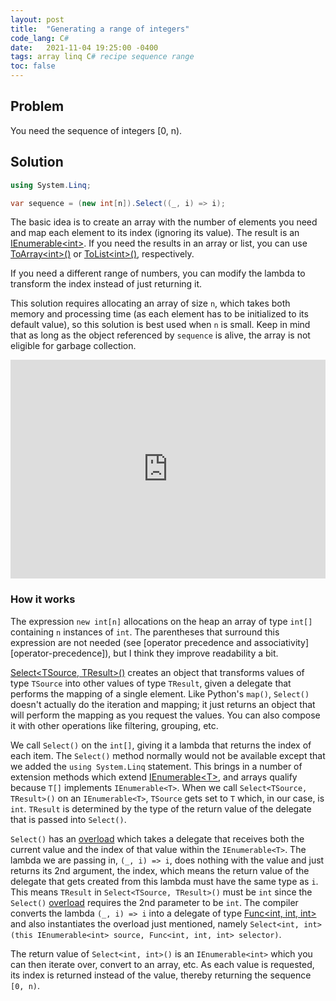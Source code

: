 ```yaml
---
layout: post
title:  "Generating a range of integers"
code_lang: C#
date:   2021-11-04 19:25:00 -0400
tags: array linq C# recipe sequence range
toc: false
---
```



## Problem

You need the sequence of integers [0, n).


## Solution

```csharp
using System.Linq;

var sequence = (new int[n]).Select((_, i) => i);
```

The basic idea is to create an array with the number of elements you
need and map each element to its index (ignoring its value). The
result is an [IEnumerable\<int\>][docs-ienumerable-t]. If you need the
results in an array or list, you can use
[ToArray\<int\>()][docs-toarray] or [ToList\<int\>()][docs-tolist],
respectively.

If you need a different range of numbers, you can modify the lambda to
transform the index instead of just returning it.

This solution requires allocating an array of size `n`, which takes
both memory and processing time (as each element has to be initialized
to its default value), so this solution is best used when `n` is
small. Keep in mind that as long as the object referenced by
`sequence` is alive, the array is not eligible for garbage collection.


<iframe width="100%" height="350" src="https://dotnetfiddle.net/Widget/Cak9AC" frameborder="0"></iframe>

<!--
using System;
using System.Linq;

var sequence = (new int[5]).Select((_, i) => i);

Console.WriteLine(string.Join(' ', sequence));
-->


### How it works ###

The expression `new int[n]` allocations on the heap an array of type
`int[]` containing `n` instances of `int`. The parentheses that
surround this expression are not needed (see [operator precedence and
associativity][operator-precedence]), but I think they improve
readability a bit.

[Select\<TSource, TResult\>()][docs-select] creates an object that
transforms values of type `TSource` into other values of type
`TResult`, given a delegate that performs the mapping of a single
element. Like Python's `map()`, `Select()` doesn't actually do the
iteration and mapping; it just returns an object that will perform the
mapping as you request the values. You can also compose it with other
operations like filtering, grouping, etc.

We call `Select()` on the `int[]`, giving it a lambda that returns the
index of each item. The `Select()` method normally would not be
available except that we added the `using System.Linq` statement. This
brings in a number of extension methods which extend
[IEnumerable\<T\>][docs-ienumerable-t], and arrays qualify because
`T[]` implements `IEnumerable<T>`. When we call `Select<TSource,
TResult>()` on an `IEnumerable<T>`, `TSource` gets set to `T` which,
in our case, is `int`. `TResult` is determined by the type of the
return value of the delegate that is passed into `Select()`.

`Select()` has an [overload][docs-select-overload] which takes a
delegate that receives both the current value and the index of that
value within the `IEnumerable<T>`. The lambda we are passing in, `(_,
i) => i`, does nothing with the value and just returns its 2nd
argument, the index, which means the return value of the delegate that
gets created from this lambda must have the same type as `i`. This
means `TResult` in `Select<TSource, TResult>()` must be `int` since
the `Select()` [overload][docs-select-overload] requires the 2nd
parameter to be `int`. The compiler converts the lambda `(_, i) => i`
into a delegate of type [Func\<int, int, int\>][docs-func] and also
instantiates the overload just mentioned, namely `Select<int,
int>(this IEnumerable<int> source, Func<int, int, int> selector)`.

The return value of `Select<int, int>()` is an `IEnumerable<int>`
which you can then iterate over, convert to an array, etc. As each
value is requested, its index is returned instead of the value,
thereby returning the sequence `[0, n)`.


[docs-func]: https://docs.microsoft.com/en-us/dotnet/api/system.func-3
[docs-ienumerable-t]: https://docs.microsoft.com/en-us/dotnet/api/system.collections.generic.ienumerable-1
[docs-select]: https://docs.microsoft.com/en-us/dotnet/api/system.linq.enumerable.select
[docs-select-overload]: https://docs.microsoft.com/en-us/dotnet/api/system.linq.enumerable.select?view=net-6.0#System_Linq_Enumerable_Select__2_System_Collections_Generic_IEnumerable___0__System_Func___0_System_Int32___1__
[docs-toarray]: https://docs.microsoft.com/en-us/dotnet/api/system.linq.enumerable.toarray
[docs-tolist]: https://docs.microsoft.com/en-us/dotnet/api/system.linq.enumerable.tolist